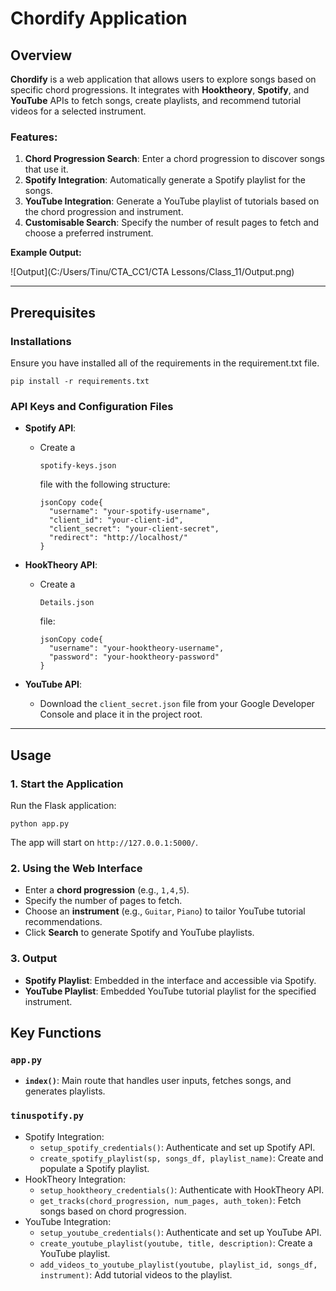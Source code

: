 # Chordify Application

## Overview

**Chordify** is a web application that allows users to explore songs based on specific chord progressions. It integrates with **Hooktheory**, **Spotify**, and **YouTube** APIs to fetch songs, create playlists, and recommend tutorial videos for a selected instrument.

### Features:

1. **Chord Progression Search**: Enter a chord progression to discover songs that use it.
2. **Spotify Integration**: Automatically generate a Spotify playlist for the songs.
3. **YouTube Integration**: Generate a YouTube playlist of tutorials based on the chord progression and instrument.
4. **Customisable Search**: Specify the number of result pages to fetch and choose a preferred instrument.



**Example Output:** 

![Output](C:/Users/Tinu/CTA_CC1/CTA Lessons/Class_11/Output.png)



------

## Prerequisites

### Installations

Ensure you have installed all of the requirements in the requirement.txt file.

```
pip install -r requirements.txt
```

### API Keys and Configuration Files

- **Spotify API**:

  - Create a 

    ```
    spotify-keys.json
    ```

     file with the following structure:

    ```
    jsonCopy code{
      "username": "your-spotify-username",
      "client_id": "your-client-id",
      "client_secret": "your-client-secret",
      "redirect": "http://localhost/"
    }
    ```

- **HookTheory API**:

  - Create a 

    ```
    Details.json
    ```

     file:

    ```
    jsonCopy code{
      "username": "your-hooktheory-username",
      "password": "your-hooktheory-password"
    }
    ```

- **YouTube API**:

  - Download the `client_secret.json` file from your Google Developer Console and place it in the project root.

------

## Usage

### 1. Start the Application

Run the Flask application:

```
python app.py
```

The app will start on `http://127.0.0.1:5000/`.

### 2. Using the Web Interface

- Enter a **chord progression** (e.g., `1,4,5`).
- Specify the number of pages to fetch.
- Choose an **instrument** (e.g., `Guitar`, `Piano`) to tailor YouTube tutorial recommendations.
- Click **Search** to generate Spotify and YouTube playlists.

### 3. Output

- **Spotify Playlist**: Embedded in the interface and accessible via Spotify.
- **YouTube Playlist**: Embedded YouTube tutorial playlist for the specified instrument.



## Key Functions

### `app.py`

- **`index()`**: Main route that handles user inputs, fetches songs, and generates playlists.

### `tinuspotify.py`

- Spotify Integration:
  - `setup_spotify_credentials()`: Authenticate and set up Spotify API.
  - `create_spotify_playlist(sp, songs_df, playlist_name)`: Create and populate a Spotify playlist.
- HookTheory Integration:
  - `setup_hooktheory_credentials()`: Authenticate with HookTheory API.
  - `get_tracks(chord_progression, num_pages, auth_token)`: Fetch songs based on chord progression.
- YouTube Integration:
  - `setup_youtube_credentials()`: Authenticate and set up YouTube API.
  - `create_youtube_playlist(youtube, title, description)`: Create a YouTube playlist.
  - `add_videos_to_youtube_playlist(youtube, playlist_id, songs_df, instrument)`: Add tutorial videos to the playlist.